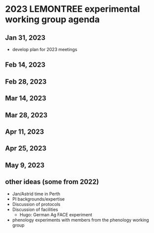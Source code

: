 # 2023 LEMONTREE experimental working group agenda

## Jan 31, 2023
- develop plan for 2023 meetings

## Feb 14, 2023

## Feb 28, 2023

## Mar 14, 2023

## Mar 28, 2023

## Apr 11, 2023

## Apr 25, 2023

## May 9, 2023

## other ideas (some from 2022)
- Jan/Astrid time in Perth
- PI backgrounds/expertise
- Discussion of protocols
- Discussion of facilities
	- Hugo: German Ag FACE experiment
- phenology experiments with members from the phenology working group
